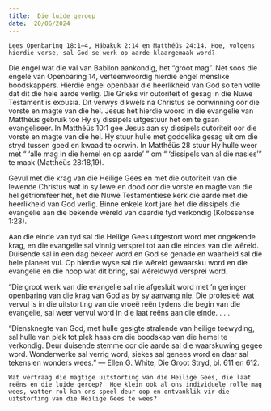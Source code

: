 ```yaml
---
title:  Die luide geroep
date:  20/06/2024
---
```


`Lees Openbaring 18:1–4, Hábakuk 2:14 en Matthéüs 24:14. Hoe, volgens hierdie verse, sal God se werk op aarde klaargemaak word?`

Die engel wat die val van Babilon aankondig, het “groot mag”.  Net soos die engele van Openbaring 14, verteenwoordig hierdie engel menslike boodskappers. Hierdie engel openbaar die heerlikheid van God so ten volle dat dit die hele aarde verlig. Die Grieks vir outoriteit of gesag in die Nuwe Testament is exousia. Dit verwys dikwels na Christus se oorwinning oor die vorste en magte van die hel. Jesus het hierdie woord in die evangelie van Matthéüs gebruik toe Hy sy dissipels uitgestuur het om te gaan evangeliseer. In Matthéüs 10:1 gee Jesus aan sy dissipels outoriteit oor die vorste en magte van die hel. Hy stuur hulle met goddelike gesag uit om die stryd tussen goed en kwaad te oorwin. In Matthéüs 28 stuur Hy hulle weer met “ ‘alle mag in die hemel en op aarde’ ” om “ ‘dissipels van al die nasies’” te maak (Matthéüs 28:18,19).

Gevul met die krag van die Heilige Gees en met die outoriteit van die lewende Christus wat in sy lewe en dood oor die vorste en magte van die hel getriomfeer het, het die Nuwe Testamentiese kerk die aarde met die heerlikheid van God verlig. Binne enkele kort jare het die dissipels die evangelie aan die bekende wêreld van daardie tyd verkondig (Kolossense 1:23).

Aan die einde van tyd sal die Heilige Gees uitgestort word met ongekende krag, en die evangelie sal vinnig versprei tot aan die eindes van die wêreld. Duisende sal in een dag bekeer word en God se genade en waarheid sal die hele planeet vul. Op hierdie wyse sal die wêreld gewaarsku word en die evangelie en die hoop wat dit bring, sal wêreldwyd versprei word.

“Die groot werk van die evangelie sal nie afgesluit word met ’n geringer openbaring van die krag van God as by sy aanvang nie. Die profesieë wat vervul is in die uitstorting van die vroeë reën tydens die begin van die evangelie, sal weer vervul word in die laat reëns aan die einde. . . .

“Diensknegte van God, met hulle gesigte stralende van heilige toewyding, sal hulle van plek tot plek haas om die boodskap van die hemel te verkondig. Deur duisende stemme oor die aarde sal die waarskuwing gegee word. Wonderwerke sal verrig word, siekes sal genees word en daar sal tekens en wonders wees.” — Ellen G. White, Die Groot Stryd, bl. 611 en 612.

`Wat vertraag die magtige uitstorting van die Heilige Gees, die laat reëns en die luide geroep?  Hoe klein ook al ons individuele rolle mag wees, watter rol kan ons speel deur oop en ontvanklik vir die uitstorting van die Heilige Gees te wees?`